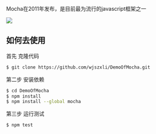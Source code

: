 Mocha在2011年发布，是目前最为流行的javascript框架之一

![](http://www.ruanyifeng.com/blogimg/asset/2015/bg2015120301.png)

## 如何去使用

首先  克隆代码  
```bash
$ git clone https://github.com/wjszxli/DemoOfMocha.git
```
第二步  安装依赖

```bash
$ cd DemoOfMocha
$ npm install
$ npm install --global mocha
```
第三步   运行测试

```bash
$ npm test
```
